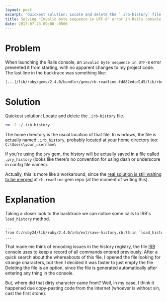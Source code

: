 ```yaml
---
layout: post
excerpt: 'Quickest solution: Locate and delete the `.irb-history` file.'
title: Solving "Invalid byte sequence in UTF-8" error in Rails console
date: 2017-07-23 09:00 -0500
---
```


# Problem

When launching the Rails console, an `invalid byte sequence in UTF-8` error prevented it from starting, with no apparent changes to my project code. The last line in the backtrace was something like:

```bash
[...]/lib/ruby/gems/2.4.0/bundler/gems/rb-readline-fd882edcd145/lib/rbreadline.rb:6135:in `delete`: invalid byte sequence in UTF-8 (ArgumentError)
```

# Solution

Quickest solution: Locate and delete the `.irb-history` file.

```bash
rm -f ~/.irb-history
```

The home directory is the usual location of that file. In windows, the file is actually named  `.irb_history`, probably located at your home directory too: `C:\Users\your_username\`

If you're using the `pry` gem, the history will be actually saved in a file called `.pry_history` (looks like there's no convention for using dash or underscore in config file names).

Actually, this is more like a workaround, since the [real solution is still waiting to be merged](https://github.com/ConnorAtherton/rb-readline/pull/140)  at `rb-readline` gem repo (at the moment of writing this).

# Explanation

Taking a closer look to the backtrace we can notice some calls to IRB's `load_history` method.

```bash
...
from C:/ruby24/lib/ruby/2.4.0/irb/ext/save-history.rb:75:in `load_history`
...
```

That made me think of encoding issues in the history registry, the file [IRB](https://en.wikipedia.org/wiki/Interactive_Ruby_Shell) console uses to keep a record of all commands entered previously. After a quick search about the whereabouts of this file, I opened the file looking for strange characters, but then I decided it was faster to just empty the file. Deleting the file is an option, since the file is generated automatically after entering any thing in the console.

But, where did that dirty character came from? Well, in my case, I think it happened due copy-pasting code from the internet (whoever is without sin, cast the first stone).
